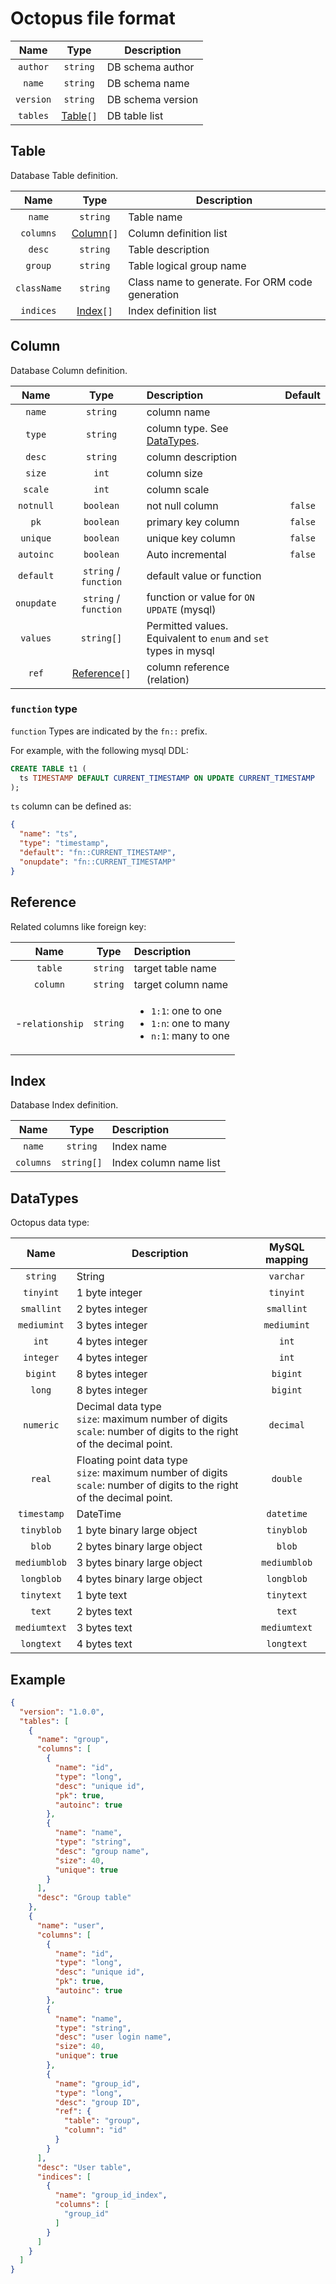 # Octopus file format

|   Name    |        Type         | Description       |
| :-------: | :-----------------: | ----------------- |
| `author`  |      `string`       | DB schema author  |
|  `name`   |      `string`       | DB schema name    |
| `version` |      `string`       | DB schema version |
| `tables`  | [Table](#table)`[]` | DB table list     |



## Table

Database Table definition.

|    Name     |         Type          | Description                                     |
| :---------: | :-------------------: | ----------------------------------------------- |
|   `name`    |       `string`        | Table name                                      |
|  `columns`  | [Column](#column)`[]` | Column definition list                          |
|   `desc`    |       `string`        | Table description                               |
|   `group`   |       `string`        | Table logical group name                        |
| `className` |       `string`        | Class name to generate. For ORM code generation |
|  `indices`  |  [Index](#index)`[]`  | Index definition list                           |



## Column

Database Column definition.

|    Name    |            Type             | Description                                                  | Default |
| :--------: | :-------------------------: | :----------------------------------------------------------- | :-----: |
|   `name`   |          `string`           | column name                                                  |         |
|   `type`   |          `string`           | column type. See [DataTypes](#datatypes).                    |         |
|   `desc`   |          `string`           | column description                                           |         |
|   `size`   |            `int`            | column size                                                  |         |
|  `scale`   |            `int`            | column scale                                                 |         |
| `notnull`  |          `boolean`          | not null column                                              | `false` |
|    `pk`    |          `boolean`          | primary key column                                           | `false` |
|  `unique`  |          `boolean`          | unique key column                                            | `false` |
| `autoinc`  |          `boolean`          | Auto incremental                                             | `false` |
| `default`  |    `string` / `function`    | default value or function                                    |         |
| `onupdate` |    `string` / `function`    | function or value for `ON UPDATE` (mysql)                    |         |
|  `values`  |         `string[]`          | Permitted values.<br />Equivalent to  `enum` and  `set` types in mysql |         |
|   `ref`    | [Reference](#reference)`[]` | column reference (relation)                                  |         |



### `function` type

`function` Types are indicated by the `fn::` prefix.

For example, with the following mysql DDL:

```sql
CREATE TABLE t1 (
  ts TIMESTAMP DEFAULT CURRENT_TIMESTAMP ON UPDATE CURRENT_TIMESTAMP
);
```

 `ts` column can be defined as:

```json
{
  "name": "ts",
  "type": "timestamp",
  "default": "fn::CURRENT_TIMESTAMP",
  "onupdate": "fn::CURRENT_TIMESTAMP"
}
```



## Reference

Related columns like foreign key:

|      Name       |   Type   | Description                                                  |
| :-------------: | :------: | :----------------------------------------------------------- |
|     `table`     | `string` | target table name                                            |
|    `column`     | `string` | target column name                                           |
| -`relationship` | `string` | <ul><li>`1:1`: one to one</li><li>`1:n`: one to many</li><li>`n:1`: many to one</li></ul> |



## Index

Database Index definition.

|      Name      |   Type   | Description                                                  |
| :------------: | :------: | :----------------------------------------------------------- |
|    `name`    | `string` | Index name                                   |
|    `columns`    | `string[]` | Index column name list                |



## DataTypes

Octopus data type:

|     Name     | Description                                                  | MySQL mapping |
| :----------: | ------------------------------------------------------------ | :-----------: |
|   `string`   | String                                                       |   `varchar`   |
|  `tinyint`   | 1 byte integer                                               |   `tinyint`   |
|  `smallint`  | 2 bytes integer                                              |  `smallint`   |
| `mediumint`  | 3 bytes integer                                              |  `mediumint`  |
|    `int`     | 4 bytes integer                                              |     `int`     |
|  `integer`   | 4 bytes integer                                              |     `int`     |
|   `bigint`   | 8 bytes integer                                              |   `bigint`    |
|    `long`    | 8 bytes integer                                              |   `bigint`    |
|  `numeric`   | Decimal data type<br />`size`: maximum number of digits<br />`scale`: number of digits to the right of the decimal point. |   `decimal`   |
|    `real`    | Floating point data type<br />`size`: maximum number of digits<br />`scale`: number of digits to the right of the decimal point. |   `double`    |
| `timestamp`  | DateTime                                                     |  `datetime`   |
|  `tinyblob`  | 1 byte binary large object                                   |  `tinyblob`   |
|    `blob`    | 2 bytes binary large object                                  |    `blob`     |
| `mediumblob` | 3 bytes binary large object                                  | `mediumblob`  |
|  `longblob`  | 4 bytes binary large object                                  |  `longblob`   |
|  `tinytext`  | 1 byte text                                                  |  `tinytext`   |
|    `text`    | 2 bytes text                                                 |    `text`     |
| `mediumtext` | 3 bytes text                                                 | `mediumtext`  |
|  `longtext`  | 4 bytes text                                                 |  `longtext`   |



## Example

```json
{
  "version": "1.0.0",
  "tables": [
    {
      "name": "group",
      "columns": [
        {
          "name": "id",
          "type": "long",
          "desc": "unique id",
          "pk": true,
          "autoinc": true
        },
        {
          "name": "name",
          "type": "string",
          "desc": "group name",
          "size": 40,
          "unique": true
        }
      ],
      "desc": "Group table"
    },
    {
      "name": "user",
      "columns": [
        {
          "name": "id",
          "type": "long",
          "desc": "unique id",
          "pk": true,
          "autoinc": true
        },
        {
          "name": "name",
          "type": "string",
          "desc": "user login name",
          "size": 40,
          "unique": true
        },
        {
          "name": "group_id",
          "type": "long",
          "desc": "group ID",
          "ref": {
            "table": "group",
            "column": "id"
          }
        }
      ],
      "desc": "User table",
      "indices": [
        {
          "name": "group_id_index",
          "columns": [
            "group_id"
          ]
        }
      ]
    }
  ]
}
```

